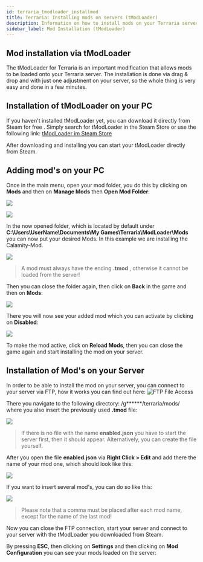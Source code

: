 ```yaml
---
id: terraria_tmodloader_installmod
title: Terraria: Installing mods on servers (tModLoader)
description: Information on how to install mods on your Terraria server using tModLoader - ZAP-Hosting.com documentation
sidebar_label: Mod Installation (tModLoader)
---
```



## Mod installation via tModLoader

The tModLoader for Terraria is an important modification that allows mods to be loaded onto your Terraria server. The installation is done via drag & drop and with just one adjustment on your server, so the whole thing is very easy and done in a few minutes.


## Installation of tModLoader on your PC

If you haven't installed tModLoader yet, you can download it directly from Steam for free . Simply search for tModLoader in the Steam Store or use the following link: [tModLoader im Steam Store](https://store.steampowered.com/app/1281930/tModLoader/)

After downloading and installing you can start your tModLoader directly from Steam.

## Adding mod's on your PC

Once in the main menu, open your mod folder, you do this by clicking on **Mods** and then on **Manage Mods** then **Open Mod Folder**:

![](https://screensaver01.zap-hosting.com/index.php/s/YGMWDGYnLqGxmL7/preview)

![](https://screensaver01.zap-hosting.com/index.php/s/WZLXdGqFCs9Sqgn/preview)

In the now opened folder, which is located by default under **C:\Users\UserName\Documents\My Games\Terraria\ModLoader\Mods** you can now put your desired Mods.
In this example we are installing the Calamity-Mod.

![](https://screensaver01.zap-hosting.com/index.php/s/ZRfipZ2TtEzFtdC/preview)

> A mod must always have the ending **.tmod** , otherwise it cannot be loaded from the server!

Then you can close the folder again, then click on **Back** in the game and then on **Mods**: 

![](https://screensaver01.zap-hosting.com/index.php/s/tpXrPHx2ZfSLP35/preview)

There you will now see your added mod which you can activate by clicking on **Disabled**:

![](https://screensaver01.zap-hosting.com/index.php/s/ZMHXD63HMHADwDX/preview)

To make the mod active, click on **Reload Mods**, then you can close the game again and start installing the mod on your server.


## Installation of Mod's on your Server

In order to be able to install the mod on your server, you can connect to your server via FTP, how it works you can find out here: ![FTP File Access](https://zap-hosting.com/guides/docs/en/gameserver_ftpaccess/)

There you navigate to the following directory: /g******/terraria/mods/ where you also insert the previously used **.tmod** file:

![](https://screensaver01.zap-hosting.com/index.php/s/SwcqF7FF7w4i6YB/preview)

> If there is no file with the name **enabled.json** you have to start the server first, then it should appear. Alternatively, you can create the file yourself.

After you open the file **enabled.json** via **Right Click > Edit** and add there the name of your mod one, which should look like this:

![](https://screensaver01.zap-hosting.com/index.php/s/NiewmdRdT35j8Zo/preview)

If you want to insert several mod's, you can do so like this: 

![](https://screensaver01.zap-hosting.com/index.php/s/AZkf5XnbK6xfrJR/preview)

> Please note that a comma must be placed after each mod name, except for the name of the last mod!

Now you can close the FTP connection, start your server and connect to your server with the tModLoader you downloaded from Steam.

By pressing **ESC**, then clicking on **Settings** and then clicking on **Mod Configuration** you can see your mods loaded on the server:
